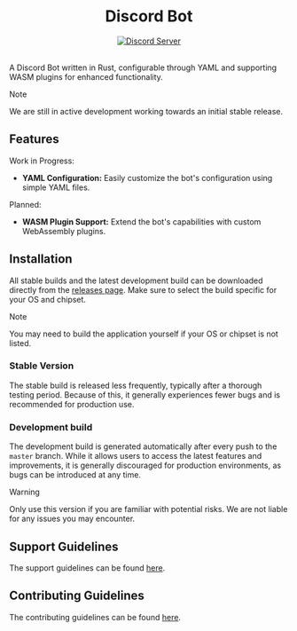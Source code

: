 <div align="center">
	<!-- <img src=".github/assets/logo.png" alt="Discord Bot Logo" height="100px"> -->
	<h1>Discord Bot</h1>
	<a href="https://discord.gg/netsky-s-basement-965890377896845352">
		<img src="https://img.shields.io/discord/965890377896845352?label=Discord&labelColor=5865F2&color=2D2F33" alt="Discord Server">
	</a>
</div>

<br/>

A Discord Bot written in Rust, configurable through YAML and supporting WASM plugins for enhanced functionality.

> [!NOTE]  
> We are still in active development working towards an initial stable release.

## Features

Work in Progress:

-   **YAML Configuration:** Easily customize the bot's configuration using simple YAML files.

Planned:

-   **WASM Plugin Support:** Extend the bot's capabilities with custom WebAssembly plugins.

## Installation

All stable builds and the latest development build can be downloaded directly from the [releases page](https://github.com/paperback-community/discord-bot/releases). Make sure to select the build specific for your OS and chipset.

> [!NOTE]  
> You may need to build the application yourself if your OS or chipset is not listed.

### Stable Version

The stable build is released less frequently, typically after a thorough testing period. Because of this, it generally experiences fewer bugs and is recommended for production use.

### Development build

The development build is generated automatically after every push to the `master` branch. While it allows users to access the latest features and improvements, it is generally discouraged for production environments, as bugs can be introduced at any time.

> [!WARNING]  
> Only use this version if you are familiar with potential risks. We are not liable for any issues you may encounter.

## Support Guidelines

The support guidelines can be found [here](https://github.com/paperback-community/discord-bot/blob/master/.github/SUPPORT.md).

## Contributing Guidelines

The contributing guidelines can be found [here](https://github.com/paperback-community/discord-bot/blob/master/.github/CONTRIBUTING.md).
